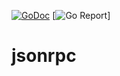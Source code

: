 [![GoDoc](https://godoc.org/github.com/skamenetskiy/jsonrpc?status.svg)](http://godoc.org/github.com/skamenetskiy/jsonrpc) [![Go Report](https://goreportcard.com/badge/github.com/skamenetskiy/jsonrpc)]
# jsonrpc